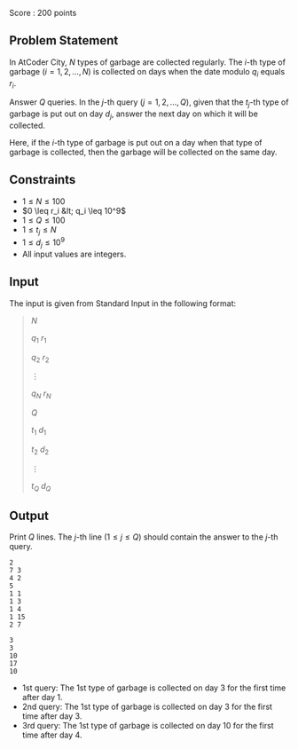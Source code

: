Score : $200$ points

## Problem Statement

In AtCoder City, $N$ types of garbage are collected regularly. The $i$-th type of garbage $(i=1,2,\dots,N)$ is collected on days when the date modulo $q_i$ equals $r_i$.

Answer $Q$ queries. In the $j$-th query $(j=1,2,\dots,Q)$, given that the $t_j$-th type of garbage is put out on day $d_j$, answer the next day on which it will be collected.

Here, if the $i$-th type of garbage is put out on a day when that type of garbage is collected, then the garbage will be collected on the same day.

## Constraints

- $1 \leq N \leq 100$
- $0 \leq r_i &lt; q_i \leq 10^9$
- $1 \leq Q \leq 100$
- $1 \leq t_j \leq N$
- $1 \leq d_j \leq 10^9$
- All input values are integers.

## Input

The input is given from Standard Input in the following format:

> $N$
> 
> $q_1$ $r_1$
> 
> $q_2$ $r_2$
> 
> $\vdots$
> 
> $q_N$ $r_N$
> 
> $Q$
> 
> $t_1$ $d_1$
> 
> $t_2$ $d_2$
> 
> $\vdots$
> 
> $t_Q$ $d_Q$

## Output

Print $Q$ lines. The $j$-th line $(1\leq j \leq Q)$ should contain the answer to the $j$-th query.

```input1
2
7 3
4 2
5
1 1
1 3
1 4
1 15
2 7
```

```output1
3
3
10
17
10
```

- 1st query: The 1st type of garbage is collected on day $3$ for the first time after day $1$.
- 2nd query: The 1st type of garbage is collected on day $3$ for the first time after day $3$.
- 3rd query: The 1st type of garbage is collected on day $10$ for the first time after day $4$.